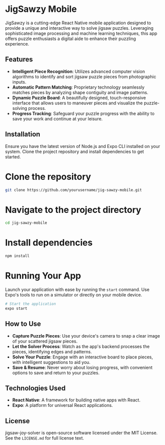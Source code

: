 # JigSawzy Mobile

JigSawzy is a cutting-edge React Native mobile application designed to provide a unique and interactive way to solve jigsaw puzzles. Leveraging sophisticated image processing and machine learning techniques, this app offers puzzle enthusiasts a digital aide to enhance their puzzling experience.

## Features

- **Intelligent Piece Recognition**: Utilizes advanced computer vision algorithms to identify and sort jigsaw puzzle pieces from photographic inputs.
- **Automatic Pattern Matching**: Proprietary technology seamlessly matches pieces by analyzing shape contiguity and image patterns.
- **Dynamic Puzzle Board**: A beautifully designed, touch-responsive interface that allows users to maneuver pieces and visualize the puzzle-solving process.
- **Progress Tracking**: Safeguard your puzzle progress with the ability to save your work and continue at your leisure.

## Installation

Ensure you have the latest version of Node.js and Expo CLI installed on your system. Clone the project repository and install dependencies to get started.


# Clone the repository
```bash
git clone https://github.com/yourusername/jig-sawzy-mobile.git
```

# Navigate to the project directory
```bash
cd jig-sawzy-mobile
```

# Install dependencies
```bash
npm install
```

# Running Your App

Launch your application with ease by running the `start` command. Use Expo's tools to run on a simulator or directly on your mobile device.

```bash
# Start the application
expo start
```

## How to Use

- **Capture Puzzle Pieces**: Use your device's camera to snap a clear image of your scattered jigsaw pieces.
- **Let the Solver Process**: Watch as the app's backend processes the pieces, identifying edges and patterns.
- **Solve Your Puzzle**: Engage with an interactive board to place pieces, with intelligent suggestions to aid you.
- **Save & Resume**: Never worry about losing progress, with convenient options to save and return to your puzzles.

## Technologies Used

- **React Native**: A framework for building native apps with React.
- **Expo**: A platform for universal React applications.

## License
jigsaw-joy-solver is open-source software licensed under the MIT License. See the `LICENSE.md` for full license text.
```
